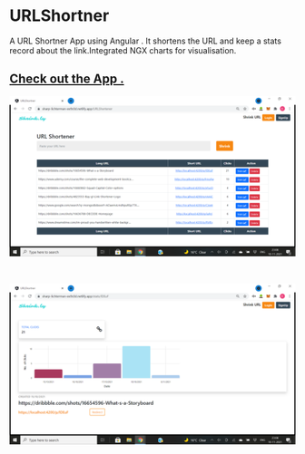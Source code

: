 # URLShortner
 A URL Shortner App using Angular . It shortens the URL and keep a stats record about the link.Integrated NGX charts for visualisation. 
## <a href="https://sharp-lichterman-ee9c0d.netlify.app">Check out the App .</a>
<p style="text-align:center;"><img src="ss1.png"></p>
<br>
<p style="text-align:center;"><img src="ss2.png"></p>
